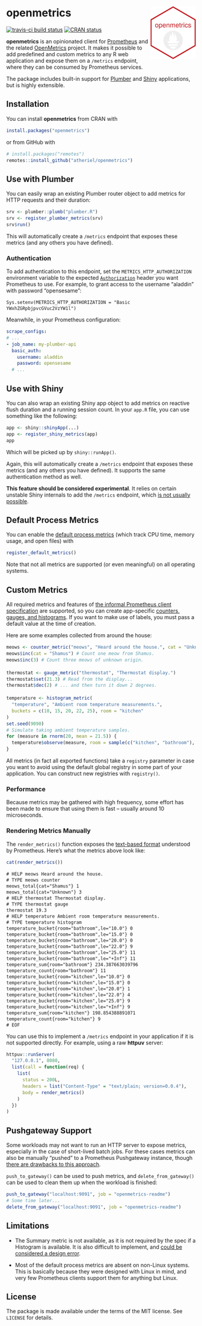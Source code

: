 
<!-- README.md is generated from README.Rmd. Please edit that file -->

# openmetrics <img src='man/figures/logo.png' align="right" height="139" />

<!-- badges: start -->

[![travis-ci build
status](https://travis-ci.org/atheriel/openmetrics.svg?branch=master)](https://travis-ci.org/atheriel/openmetrics)
[![CRAN
status](https://www.r-pkg.org/badges/version/openmetrics)](https://cran.r-project.org/package=openmetrics)
<!-- badges: end -->

**openmetrics** is an opinionated client for
[Prometheus](https://prometheus.io/) and the related
[OpenMetrics](https://openmetrics.io/) project. It makes it possible to
add predefined and custom metrics to any R web application and expose
them on a `/metrics` endpoint, where they can be consumed by Prometheus
services.

The package includes built-in support for
[Plumber](https://www.rplumber.io/) and
[Shiny](https://shiny.rstudio.com/) applications, but is highly
extensible.

## Installation

You can install **openmetrics** from CRAN with

``` r
install.packages("openmetrics")
```

or from GitHub with

``` r
# install.packages("remotes")
remotes::install_github("atheriel/openmetrics")
```

## Use with Plumber

You can easily wrap an existing Plumber router object to add metrics for
HTTP requests and their duration:

``` r
srv <- plumber::plumb("plumber.R")
srv <- register_plumber_metrics(srv)
srv$run()
```

This will automatically create a `/metrics` endpoint that exposes these
metrics (and any others you have defined).

### Authentication

To add authentication to this endpoint, set the
`METRICS_HTTP_AUTHORIZATION` environment variable to the expected
[`Authorization`](https://developer.mozilla.org/en-US/docs/Web/HTTP/Headers/Authorization)
header you want Prometheus to use. For example, to grant access to the
username “aladdin” with password
    “opensesame”:

    Sys.setenv(METRICS_HTTP_AUTHORIZATION = "Basic YWxhZGRpbjpvcGVuc2VzYW1l")

Meanwhile, in your Prometheus configuration:

``` yaml
scrape_configs:
# ...
- job_name: my-plumber-api
  basic_auth:
    username: aladdin
    password: opensesame
  # ...
```

## Use with Shiny

You can also wrap an existing Shiny app object to add metrics on
reactive flush duration and a running session count. In your `app.R`
file, you can use something like the following:

``` r
app <- shiny::shinyApp(...)
app <- register_shiny_metrics(app)
app
```

Which will be picked up by `shiny::runApp()`.

Again, this will automatically create a `/metrics` endpoint that exposes
these metrics (and any others you have defined). It supports the same
authentication method as well.

**This feature should be considered experimental**. It relies on certain
unstable Shiny internals to add the `/metrics` endpoint, which [is not
usually possible](https://github.com/rstudio/shiny/issues/2395).

## Default Process Metrics

You can enable the [default process
metrics](https://prometheus.io/docs/instrumenting/writing_clientlibs/#process-metrics)
(which track CPU time, memory usage, and open files) with

``` r
register_default_metrics()
```

Note that not all metrics are supported (or even meaningful) on all
operating systems.

## Custom Metrics

All required metrics and features of [the informal Prometheus client
specification](https://prometheus.io/docs/instrumenting/writing_clientlibs/)
are supported, so you can create app-specific [counters, gauges, and
histograms](https://prometheus.io/docs/concepts/metric_types/). If you
want to make use of labels, you must pass a default value at the time of
creation.

Here are some examples collected from around the
house:

``` r
meows <- counter_metric("meows", "Heard around the house.", cat = "Unknown")
meows$inc(cat = "Shamus") # Count one meow from Shamus.
meows$inc(3) # Count three meows of unknown origin.

thermostat <- gauge_metric("thermostat", "Thermostat display.")
thermostat$set(21.3) # Read from the display...
thermostat$dec(2) # ... and then turn it down 2 degrees.

temperature <- histogram_metric(
  "temperature", "Ambient room temperature measurements.",
  buckets = c(10, 15, 20, 22, 25), room = "kitchen"
)
set.seed(9090)
# Simulate taking ambient temperature samples.
for (measure in rnorm(20, mean = 21.5)) {
  temperature$observe(measure, room = sample(c("kitchen", "bathroom"), 1))
}
```

All metrics (in fact all exported functions) take a `registry` parameter
in case you want to avoid using the default global registry in some part
of your application. You can construct new registries with `registry()`.

### Performance

Because metrics may be gathered with high frequency, some effort has
been made to ensure that using them is fast – usually around 10
microseconds.

### Rendering Metrics Manually

The `render_metrics()` function exposes the [text-based
format](https://prometheus.io/docs/instrumenting/exposition_formats/#text-based-format)
understood by Prometheus. Here’s what the metrics above look like:

``` r
cat(render_metrics())
```

    # HELP meows Heard around the house.
    # TYPE meows counter
    meows_total{cat="Shamus"} 1
    meows_total{cat="Unknown"} 3
    # HELP thermostat Thermostat display.
    # TYPE thermostat gauge
    thermostat 19.3
    # HELP temperature Ambient room temperature measurements.
    # TYPE temperature histogram
    temperature_bucket{room="bathroom",le="10.0"} 0
    temperature_bucket{room="bathroom",le="15.0"} 0
    temperature_bucket{room="bathroom",le="20.0"} 0
    temperature_bucket{room="bathroom",le="22.0"} 9
    temperature_bucket{room="bathroom",le="25.0"} 11
    temperature_bucket{room="bathroom",le="+Inf"} 11
    temperature_sum{room="bathroom"} 234.387663039796
    temperature_count{room="bathroom"} 11
    temperature_bucket{room="kitchen",le="10.0"} 0
    temperature_bucket{room="kitchen",le="15.0"} 0
    temperature_bucket{room="kitchen",le="20.0"} 1
    temperature_bucket{room="kitchen",le="22.0"} 4
    temperature_bucket{room="kitchen",le="25.0"} 9
    temperature_bucket{room="kitchen",le="+Inf"} 9
    temperature_sum{room="kitchen"} 198.854388891071
    temperature_count{room="kitchen"} 9
    # EOF

You can use this to implement a `/metrics` endpoint in your application
if it is not supported directly. For example, using a raw **httpuv**
server:

``` r
httpuv::runServer(
  "127.0.0.1", 8080,
  list(call = function(req) {
    list(
      status = 200L,
      headers = list("Content-Type" = "text/plain; version=0.0.4"),
      body = render_metrics()
    )
  })
)
```

## Pushgateway Support

Some workloads may not want to run an HTTP server to expose metrics,
especially in the case of short-lived batch jobs. For these cases
metrics can also be manually “pushed” to a Prometheus Pushgateway
instance, though [there are drawbacks to this
approach](https://prometheus.io/docs/practices/pushing/).

`push_to_gateway()` can be used to push metrics, and
`delete_from_gateway()` can be used to clean them up when the workload
is finished:

``` r
push_to_gateway("localhost:9091", job = "openmetrics-readme")
# Some time later...
delete_from_gateway("localhost:9091", job = "openmetrics-readme")
```

## Limitations

  - The Summary metric is not available, as it is not required by the
    spec if a Histogram is available. It is also difficult to implement,
    and [could be considered a design
    error](https://www.robustperception.io/how-does-a-prometheus-summary-work).

  - Most of the default process metrics are absent on non-Linux systems.
    This is basically because they were designed with Linux in mind, and
    very few Prometheus clients support them for anything but Linux.

## License

The package is made available under the terms of the MIT license. See
`LICENSE` for details.
